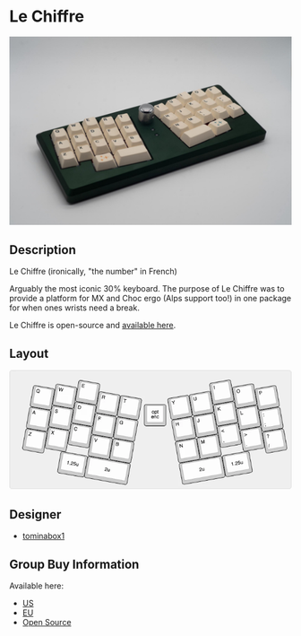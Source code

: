 # Le Chiffre
![](./Images/lechiffre_cover.jpeg)

## Description
Le Chiffre (ironically, "the number" in French)

Arguably the most iconic 30% keyboard. The purpose of Le Chiffre was to provide a platform for MX and Choc ergo (Alps support too!) in one package for when ones wrists need a break.

Le Chiffre is open-source and [available here](https://github.com/tominabox1/Le-Chiffre-Keyboard).

## Layout
![](./Images/lechiffre_layout.png)

## Designer
- [tominabox1](https://github.com/tominabox1)

## Group Buy Information
Available here:
- [US](https://www.jlw-kb.com/products/le-chiffre-plus-kit)
- [EU](https://keeb.supply/products/lechiffre-kit)
- [Open Source](https://github.com/tominabox1/Le-Chiffre-Keyboard)
